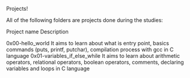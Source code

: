 Projects!

All of the following folders are projects done during the studies:

 Project name 	               Description

0x00-hello_world               It aims to learn about what is entry point, basics commands (puts, printf, putchar), compilation process with gcc in C language
0x01-variables_if_else_while   It aims to learn about arithmetic operators, relational operators, boolean operators, comments, declaring variables and loops in C language
